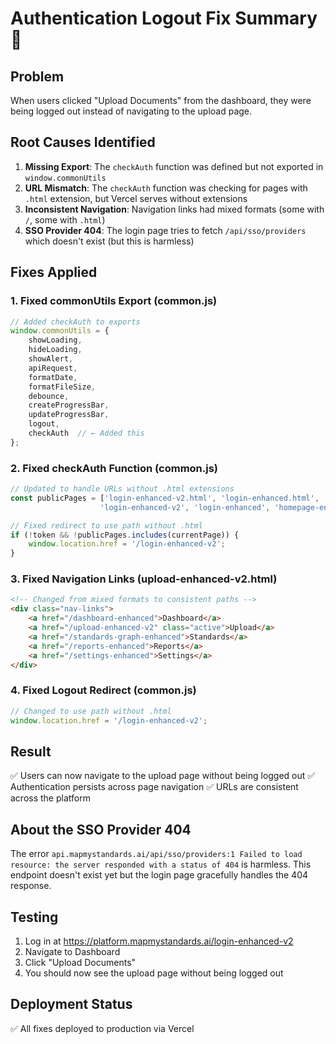 # Authentication Logout Fix Summary 🔐

## Problem
When users clicked "Upload Documents" from the dashboard, they were being logged out instead of navigating to the upload page.

## Root Causes Identified

1. **Missing Export**: The `checkAuth` function was defined but not exported in `window.commonUtils`
2. **URL Mismatch**: The `checkAuth` function was checking for pages with `.html` extension, but Vercel serves without extensions
3. **Inconsistent Navigation**: Navigation links had mixed formats (some with `/`, some with `.html`)
4. **SSO Provider 404**: The login page tries to fetch `/api/sso/providers` which doesn't exist (but this is harmless)

## Fixes Applied

### 1. Fixed commonUtils Export (common.js)
```javascript
// Added checkAuth to exports
window.commonUtils = {
    showLoading,
    hideLoading,
    showAlert,
    apiRequest,
    formatDate,
    formatFileSize,
    debounce,
    createProgressBar,
    updateProgressBar,
    logout,
    checkAuth  // ← Added this
};
```

### 2. Fixed checkAuth Function (common.js)
```javascript
// Updated to handle URLs without .html extensions
const publicPages = ['login-enhanced-v2.html', 'login-enhanced.html', 'homepage-enhanced.html', 'forgot-password.html', 
                    'login-enhanced-v2', 'login-enhanced', 'homepage-enhanced', 'forgot-password', '', 'index.html'];

// Fixed redirect to use path without .html
if (!token && !publicPages.includes(currentPage)) {
    window.location.href = '/login-enhanced-v2';
}
```

### 3. Fixed Navigation Links (upload-enhanced-v2.html)
```html
<!-- Changed from mixed formats to consistent paths -->
<div class="nav-links">
    <a href="/dashboard-enhanced">Dashboard</a>
    <a href="/upload-enhanced-v2" class="active">Upload</a>
    <a href="/standards-graph-enhanced">Standards</a>
    <a href="/reports-enhanced">Reports</a>
    <a href="/settings-enhanced">Settings</a>
</div>
```

### 4. Fixed Logout Redirect (common.js)
```javascript
// Changed to use path without .html
window.location.href = '/login-enhanced-v2';
```

## Result
✅ Users can now navigate to the upload page without being logged out
✅ Authentication persists across page navigation
✅ URLs are consistent across the platform

## About the SSO Provider 404
The error `api.mapmystandards.ai/api/sso/providers:1 Failed to load resource: the server responded with a status of 404` is harmless. This endpoint doesn't exist yet but the login page gracefully handles the 404 response.

## Testing
1. Log in at https://platform.mapmystandards.ai/login-enhanced-v2
2. Navigate to Dashboard
3. Click "Upload Documents" 
4. You should now see the upload page without being logged out

## Deployment Status
✅ All fixes deployed to production via Vercel